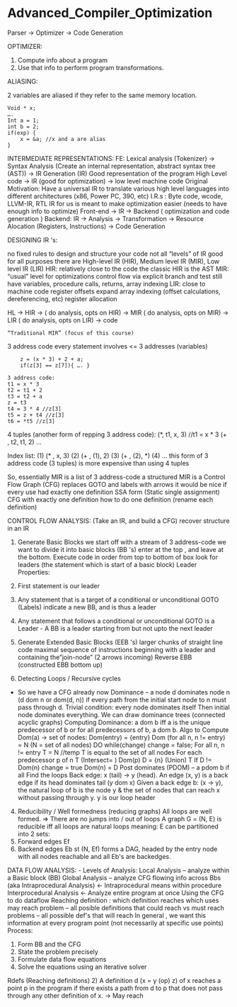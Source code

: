 # Advanced_Compiler_Optimization

Parser → Optimizer → Code Generation

OPTIMIZER:
1. Compute info about a program
2. Use that info to perform program transformations.




ALIASING:

2 variables are aliased if they refer to the same memory location.

	Void * x;
	….
	Int a = 1;
	int b = 2;
	if(exp) {
		x = &a; //x and a are alias
	}


INTERMEDIATE REPRESENTATIONS:
FE: Lexical analysis (Tokenizer) → Syntax Analysis (Create an internal representation, abstract syntax tree (AST)) → IR Generation
(IR)
Good representation of the program
High Level code → IR (good for optimization) → low level machine code
Original Motivation: Have a universal IR to translate various high level languages into different architectures (x86, Power PC, 390, etc)
I.R.s : Byte code, wcode, LLVM-IR, RTL
IR for us is meant to make optimization easier (needs to have enough info to optimize)
Front-end → IR → Backend ( optimization and code generation ) 
Backend: IR → Analysis → Transformation → Resource Alocation (Registers, Instructions) → Code Generation

DESIGNING IR 's:

no fixed rules to design and structure your code
not all “levels” of IR good for all purposes
there are High-level IR (HIR), Medium level IR (MIR), Low level IR (LIR)
HIR: relatively close to the code
the classic HIR is the AST
MIR:
“usual” level for optimizations
control flow via explicit branch and test
still have variables, procedure calls, returns, array indexing
LIR:
close to machine code
register offsets
expand array indexing (offset calculations, dereferencing, etc)
register allocation

HL → HIR → ( do analysis, opts on HIR) → MIR ( do analysis, opts on MIR) → LIR ( do analysis, opts on LIR) → code

	“Traditional MIR” (focus of this course)
3 address code
every statement involves <= 3 addresses (variables)

		z = (x * 3) + 2 + a;
		if(z[3] == z[7]){ …. }
		
	3 address code:
	t1 = x * 3
	t2 = t1 + 2
	t3 = t2 + a
	z = t3
	t4 = 3 * 4 //z[3]
	t5 = z + t4 //z[3]
	t6 = *t5 //z[3]

4 tuples (another form of repping 3 address code):
(*, t1, x, 3)    //t1 = x * 3
(+ , t2, t1, 2) 
…

Index list:
(1) (* , x, 3)
(2) (+ , (1), 2)
(3) (+ , (2), *)
(4) …
this form of 3 address code (3 tuples) is more expensive than using 4 tuples

So, essentially MIR is a list of 3 address-code
a structured MIR is a Control Flow Graph (CFG)
replaces GOTO and labels with arrows
it would be nice if every use had exactly one definition
SSA form (Static single assignment)
CFG with exactly one definition
how to do one definition (rename each definition)




CONTROL FLOW ANALYSIS: (Take an IR, and build a CFG)
recover structure in an IR
1. Generate Basic Blocks
we start off with a stream of 3 address-code
we want to divide it into basic blocks (BB 's)
enter at the top , and leave at the bottom. Execute code in order from top to bottom of box
look for leaders (the statement which is start of a basic block)
Leader Properties:
1. First statement is our leader
2. Any statement that is a target of a conditional or unconditional GOTO (Labels) indicate a new BB, and is thus a leader
3. Any statement that follows a conditional or unconditional GOTO is a Leader
		- A BB is a leader starting from but not upto the next leader

2. Generate Extended Basic Blocks (EEB 's)
larger chunks of straight line code
maximal sequence of instructions beginning with a leader and containing the”join-node” (2 arrows incoming) 
Reverse EBB (constructed EBB bottom up)
3. Detecting Loops / Recursive cycles
- So we have a CFG already now
Dominance – a node d dominates node n (d dom n or dom(d, n)) if every path from the initial start node to n must pass through d.
Trivial condition: every node dominates itself
Then initial node dominates everything.
We can draw dominance trees (connected acyclic graphs)
Computing Dominance:
a dom b iff a is the unique predecessor of b or for all predecessors of b, a dom b.
Algo to Compute Dom(a) → set of nodes:
Dom(entry) = {entry}
Dom (for all n, n != entry) = N (N = set of all nodes)
DO while(change)
change = false;
For all n, n != entry
T = N //temp T is equal to the set of all nodes
For each predecessor p of n
T (Intersect= ) Dom(p)
D = {n} (Union) T
If D != Dom(n)
change = true
Dom(n) = D
Post dominates (PDOM) – a pdom b if all 
Find the loops
Back edge: x (tail)  → y (head). An edge (x, y) is a back edge if its head dominates tail (y dom x)
Given a back edge b: (x → y), the natural loop of b is the node y & the set of nodes that can reach x without passing through y. y is our loop header

4. Reducibility / Well formedness (reducing graphs)
All loops are well formed. => There are no jumps into / out of loops
A graph G = (N, E) is reducible iff all loops are natural loops
meaning: E can be partitioned into 2 sets:
1. Forward edges Ef
2. Backend edges Eb
st (N, Ef) forms a DAG, headed by the entry node with all nodes reachable and all Eb's are backedges. 

DATA FLOW ANALYSIS:
	- Levels of Analysis:
Local Analysis – analyze within a Basic block (BB)
Global Analysis – analyze CFG flowing info across Bbs
(aka Intraprocedural Analysis) ← Intraprocedural means within procedure
Interprocedural Analysis ← Analyze entire program at once
 	Using the CFG to do dataflow
Reaching definition : which definition reaches which uses
may reach problem – all posible definitions that could reach
vs must reach problems – all possible def's that will reach
In general , we want this information at every program point (not necessarily at specific use points)
Process:
1. Form BB and the CFG
2. State the problem precisely
3. Formulate data flow equations
4. Solve the equations using an iterative solver

Rdefs (Reaching definitions)
2) A definition d (x = y (op) z) of x reaches a point p in the program if there exists a path from d to p that does not pass through any other definition of x. → May reach














	
